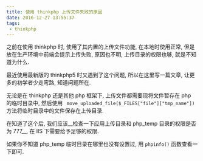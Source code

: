 ```yaml
---
title: 使用 thinkphp 上传文件失败的原因
date: 2016-12-27 13:55:37
tags:
 - thinkphp
---
```


之前在使用 thinkphp 时, 使用了其内置的上传文件功能, 在本地时使用正常, 但是放在生产环境中前端会提示上传失败, 原因也不明, 上传目录的权限也够, 就是不知道为什么.

最近使用最新版的 thinkphp5 时又遇到了这个问题, 所以在这里写一篇文章, 让更多的初学者少走弯路, 知道问题所在.

<!-- more -->

无论是在 thinkphp 还是其他 php 框架下, 上传文件都需要现将文件暂存在 php 的临时目录中, 然后使用 ` move_uploaded_file($_FILES["file"]["tmp_name"])` 方法将临时目录中的文件保存在上传目录.

在知道了这个后, 我们应该__检查一下应用上传目录和 php_temp 目录的权限是否为 777__, 在 IIS 下需要给予足够的权限.

如果你不知道 php_temp 临时目录在哪里也没有设置过, 用 `phpinfo()` 函数查看一下即可.
